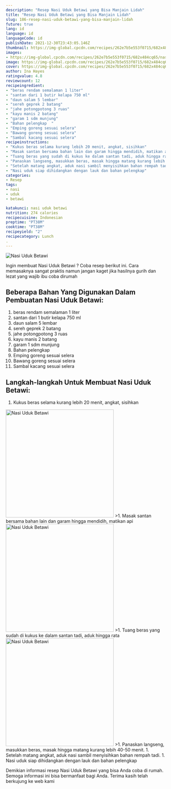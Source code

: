 ```yaml
---
description: "Resep Nasi Uduk Betawi yang Bisa Manjain Lidah"
title: "Resep Nasi Uduk Betawi yang Bisa Manjain Lidah"
slug: 186-resep-nasi-uduk-betawi-yang-bisa-manjain-lidah
future: true
lang: id
language: id
languageCode: id
publishDate: 2021-12-30T23:43:05.146Z 
thumbnail: https://img-global.cpcdn.com/recipes/262e7b5e553f0715/682x484cq65/nasi-uduk-betawi-foto-resep-utama.png
images:
- https://img-global.cpcdn.com/recipes/262e7b5e553f0715/682x484cq65/nasi-uduk-betawi-foto-resep-utama.png
image: https://img-global.cpcdn.com/recipes/262e7b5e553f0715/682x484cq65/nasi-uduk-betawi-foto-resep-utama.png
cover: https://img-global.cpcdn.com/recipes/262e7b5e553f0715/682x484cq65/nasi-uduk-betawi-foto-resep-utama.png
author: Ina Hayes
ratingvalue: 4.8
reviewcount: 12
recipeingredient:
- "beras rendam semalaman 1 liter"
- "santan dari 1 butir kelapa 750 ml"
- "daun salam 5 lembar"
- "sereh geprek 2 batang"
- "jahe potongpotong 3 ruas"
- "kayu manis 2 batang"
- "garam 1 sdm munjung"
- "Bahan pelengkap  "
- "Emping goreng sesuai selera"
- "Bawang goreng sesuai selera"
- "Sambal kacang sesuai selera"
recipeinstructions:
- "Kukus beras selama kurang lebih 20 menit, angkat, sisihkan"
- "Masak santan bersama bahan lain dan garam hingga mendidih, matikan api"
- "Tuang beras yang sudah di kukus ke dalam santan tadi, aduk hingga rata"
- "Panaskan langseng, masukkan beras, masak hingga matang kurang lebih 40-50 menit."
- "Setelah matang angkat, aduk nasi sambil menyisihkan bahan rempah tadi."
- "Nasi uduk siap dihidangkan dengan lauk dan bahan pelengkap"
categories:
- Resep
tags:
- nasi
- uduk
- betawi

katakunci: nasi uduk betawi 
nutrition: 274 calories
recipecuisine: Indonesian
preptime: "PT38M"
cooktime: "PT38M"
recipeyield: "2"
recipecategory: Lunch
. 
---
```



![Nasi Uduk Betawi](https://img-global.cpcdn.com/recipes/262e7b5e553f0715/682x484cq65/nasi-uduk-betawi-foto-resep-utama.png)

Ingin membuat Nasi Uduk Betawi ? Coba resep berikut ini. Cara memasaknya sangat praktis namun jangan kaget jika hasilnya gurih dan lezat yang wajib ibu coba dirumah

<!--inarticleads1-->

## Beberapa Bahan Yang Digunakan Dalam Pembuatan Nasi Uduk Betawi:

1. beras rendam semalaman 1 liter
1. santan dari 1 butir kelapa 750 ml
1. daun salam 5 lembar
1. sereh geprek 2 batang
1. jahe potongpotong 3 ruas
1. kayu manis 2 batang
1. garam 1 sdm munjung
1. Bahan pelengkap  
1. Emping goreng sesuai selera
1. Bawang goreng sesuai selera
1. Sambal kacang sesuai selera



<!--inarticleads2-->

## Langkah-langkah Untuk Membuat Nasi Uduk Betawi:

1. Kukus beras selama kurang lebih 20 menit, angkat, sisihkan
<img class="lazyload" data-src="https://img-global.cpcdn.com/steps/c19663cd0f81d99e/160x128cq70/nasi-uduk-betawi-langkah-memasak-1-foto.png" alt="Nasi Uduk Betawi" width="340" height="340">
>1. Masak santan bersama bahan lain dan garam hingga mendidih, matikan api
<img class="lazyload" data-src="https://img-global.cpcdn.com/steps/7eacab02761da351/160x128cq70/nasi-uduk-betawi-langkah-memasak-2-foto.png" alt="Nasi Uduk Betawi" width="340" height="340">
>1. Tuang beras yang sudah di kukus ke dalam santan tadi, aduk hingga rata
<img class="lazyload" data-src="https://img-global.cpcdn.com/steps/84adaca7cd3e9dea/160x128cq70/nasi-uduk-betawi-langkah-memasak-3-foto.png" alt="Nasi Uduk Betawi" width="340" height="340">
>1. Panaskan langseng, masukkan beras, masak hingga matang kurang lebih 40-50 menit.
1. Setelah matang angkat, aduk nasi sambil menyisihkan bahan rempah tadi.
1. Nasi uduk siap dihidangkan dengan lauk dan bahan pelengkap




Demikian informasi  resep Nasi Uduk Betawi   yang bisa Anda coba di rumah. Semoga informasi ini bisa bermanfaat bagi Anda. Terima kasih telah berkujung ke web kami
